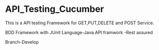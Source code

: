 # API_Testing_Cucumber

This is a API testing Framework for GET,PUT,DELETE and POST Service.

BDD Framework with JUnit 
Language-Java
API framwork -Rest assured


Branch-Develop
